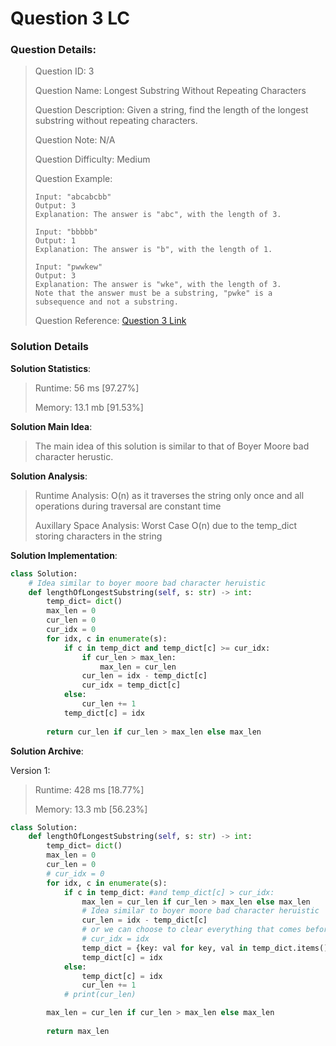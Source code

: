 # Question 3 LC

### Question Details:
> Question ID: 3
> 
> Question Name: Longest Substring Without Repeating Characters
> 
> Question Description: Given a string, find the length of the longest substring without repeating characters.
> 
> Question Note: N/A
> 
> Question Difficulty: Medium
> 
> Question Example:
> 
> ```
> Input: "abcabcbb"
> Output: 3 
> Explanation: The answer is "abc", with the length of 3. 
> ```
> ```
> Input: "bbbbb"
> Output: 1
> Explanation: The answer is "b", with the length of 1.
> ```
> ```
> Input: "pwwkew"
> Output: 3
> Explanation: The answer is "wke", with the length of 3. 
> Note that the answer must be a substring, "pwke" is a subsequence and not a substring.
> ``` 
> Question Reference: [Question 3 Link](https://leetcode.com/problems/longest-substring-without-repeating-characters/)


### Solution Details
__Solution Statistics__:
> Runtime: 56 ms [97.27%]
> 
> Memory: 13.1 mb [91.53%]

__Solution Main Idea__:
> The main idea of this solution is similar to that of Boyer Moore bad character herustic.

__Solution Analysis__:
> Runtime Analysis: O(n) as it traverses the string only once and all operations during traversal are constant time
> 
> Auxillary Space Analysis: Worst Case O(n) due to the temp_dict storing characters in the string

__Solution Implementation__:

```python
class Solution:
    # Idea similar to boyer moore bad character heruistic
    def lengthOfLongestSubstring(self, s: str) -> int:
        temp_dict= dict()
        max_len = 0
        cur_len = 0
        cur_idx = 0
        for idx, c in enumerate(s):
            if c in temp_dict and temp_dict[c] >= cur_idx:
                if cur_len > max_len:
                    max_len = cur_len
                cur_len = idx - temp_dict[c]
                cur_idx = temp_dict[c]
            else:
                cur_len += 1
            temp_dict[c] = idx
                
        return cur_len if cur_len > max_len else max_len
```

__Solution Archive__:

Version 1:

> Runtime: 428 ms [18.77%]
> 
> Memory: 13.3 mb [56.23%]

```python
class Solution:
    def lengthOfLongestSubstring(self, s: str) -> int:
        temp_dict= dict()
        max_len = 0
        cur_len = 0
        # cur_idx = 0
        for idx, c in enumerate(s):
            if c in temp_dict: #and temp_dict[c] > cur_idx:
                max_len = cur_len if cur_len > max_len else max_len
                # Idea similar to boyer moore bad character heruistic
                cur_len = idx - temp_dict[c]
                # or we can choose to clear everything that comes before c
                # cur_idx = idx
                temp_dict = {key: val for key, val in temp_dict.items() if val > temp_dict[c]}
                temp_dict[c] = idx
            else:
                temp_dict[c] = idx
                cur_len += 1
            # print(cur_len)

        max_len = cur_len if cur_len > max_len else max_len
                
        return max_len
```